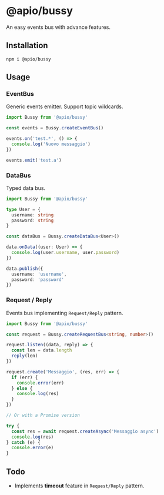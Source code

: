 # @apio/bussy

An easy events bus with advance features.

## Installation

```
npm i @apio/bussy
```

## Usage

### EventBus

Generic events emitter. Support topic wildcards.

```typescript
import Bussy from '@apio/bussy'

const events = Bussy.createEventBus()

events.on('test.*', () => {
  console.log('Nuovo messaggio')
})

events.emit('test.a')
```

### DataBus

Typed data bus.

```typescript
import Bussy from '@apio/bussy'

type User = {
  username: string
  password: string
}

const dataBus = Bussy.createDataBus<User>()

data.onData((user: User) => {
  console.log(user.username, user.password)
})

data.publish({ 
  username: 'username',
  password: 'password'
})
```

### Request / Reply

Events bus implementing `Request/Reply` pattern.

```typescript
import Bussy from '@apio/bussy'

const request = Bussy.createRequestBus<string, number>()

request.listen((data, reply) => {
  const len = data.length
  reply(len)
})

request.create('Messaggio', (res, err) => {
  if (err) {
    console.error(err)
  } else {
    console.log(res)
  }
})

// Or with a Promise version

try {
  const res = await request.createAsync('Messaggio async')
  console.log(res)
} catch (e) {
  console.error(e)
}
```

## Todo

* Implements **timeout** feature in `Request/Reply` pattern.
